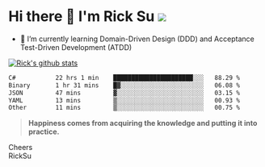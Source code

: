 # Hi there 👋 I'm Rick Su ![](https://komarev.com/ghpvc/?username=ricksu978)
<!--
**ricksu978/ricksu978** is a ✨ _special_ ✨ repository because its `README.md` (this file) appears on your GitHub profile.

Here are some ideas to get you started:

- 🔭 I’m currently working on ...
-->
- 🌱 I’m currently learning Domain-Driven Design (DDD) and Acceptance Test-Driven Development (ATDD)
<!--
- 👯 I’m looking to collaborate on ...
- 🤔 I’m looking for help with ...
- 💬 Ask me about ...
- 📫 How to reach me: ...
- 😄 Pronouns: ...
- ⚡ Fun fact: ...
-->
[![Rick's github stats](https://github-readme-stats.vercel.app/api?username=ricksu978&theme=dark)](https://github.com/ricksu978/ricksu978)

<!--START_SECTION:waka-->

```txt
C#           22 hrs 1 min    ██████████████████████░░░   88.29 %
Binary       1 hr 31 mins    █▓░░░░░░░░░░░░░░░░░░░░░░░   06.08 %
JSON         47 mins         ▓░░░░░░░░░░░░░░░░░░░░░░░░   03.15 %
YAML         13 mins         ▒░░░░░░░░░░░░░░░░░░░░░░░░   00.93 %
Other        11 mins         ▒░░░░░░░░░░░░░░░░░░░░░░░░   00.75 %
```

<!--END_SECTION:waka-->

> **Happiness comes from acquiring the knowledge and putting it into practice.**

Cheers  
RickSu 
